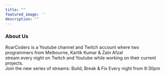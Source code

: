 ```yaml
---
title: ""
featured_image: ''
description: ""
---
```


### About Us
RoarCoders is a Youtube channel and Twitch account where two programmers from Melbourne, Kartik Kumar & Zain Afzal  <br>stream every night on Twitch and Youtube while working on their current projects.<br>
Join the new series of streams: Build, Break & Fix
Every night from 9:30pm
